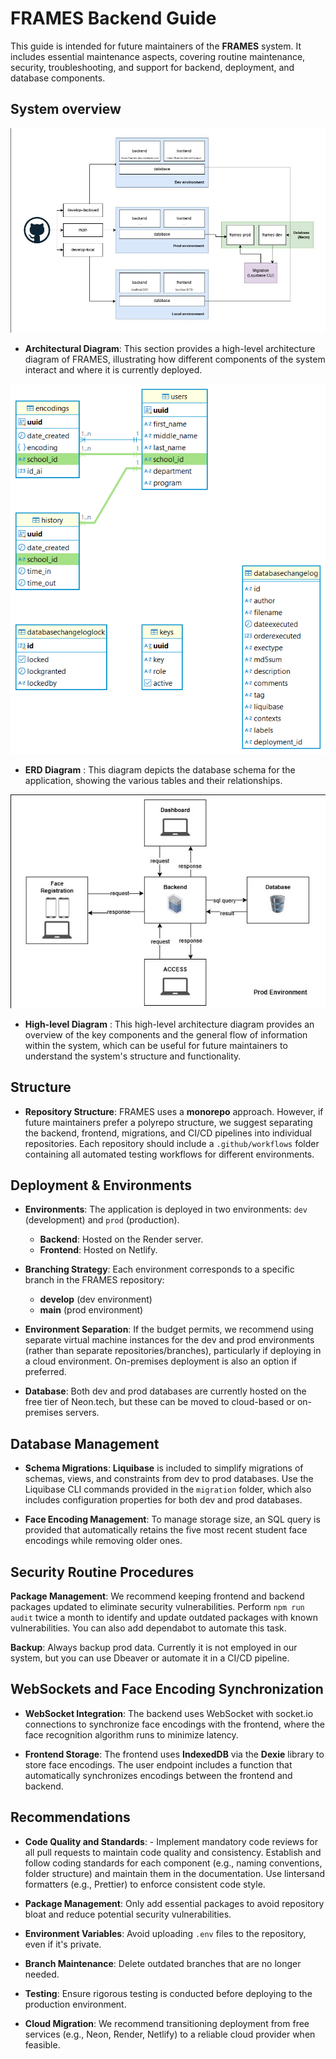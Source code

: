 # FRAMES Backend Guide
This guide is intended for future maintainers of the **FRAMES** system. It includes essential maintenance aspects, covering routine maintenance, security, troubleshooting, and support for backend, deployment, and database components.

## System overview
![architectural diagram](img/arch.jpg)
-   **Architectural Diagram**: This section provides a high-level architecture diagram of FRAMES, illustrating how different components of the system interact and where it is currently deployed.

![erd diagram](img/erd.png)
- **ERD Diagram** : This diagram depicts the database schema for the application, showing the various tables and their relationships.

![prod diagram](img/prod.jpg)
- **High-level Diagram** : This high-level architecture diagram provides an overview of the key components and the general flow of information within the system, which can be useful for future maintainers to understand the system's structure and functionality.

## Structure
-   **Repository Structure**: FRAMES uses a **monorepo** approach. However, if future maintainers prefer a polyrepo structure, we suggest separating the backend, frontend, migrations, and CI/CD pipelines into individual repositories. Each repository should include a `.github/workflows` folder containing all automated testing workflows for different environments.

## Deployment & Environments

-   **Environments**: The application is deployed in two environments: `dev` (development) and `prod` (production).
    
    -   **Backend**: Hosted on the Render server.
    -   **Frontend**: Hosted on Netlify.
-   **Branching Strategy**: Each environment corresponds to a specific branch in the FRAMES repository:
    
    -   **develop** (dev environment)
    -   **main** (prod environment)
-   **Environment Separation**: If the budget permits, we recommend using separate virtual machine instances for the dev and prod environments (rather than separate repositories/branches), particularly if deploying in a cloud environment. On-premises deployment is also an option if preferred.
    
-   **Database**: Both dev and prod databases are currently hosted on the free tier of Neon.tech, but these can be moved to cloud-based or on-premises servers.

## Database Management


-   **Schema Migrations**: **Liquibase** is included to simplify migrations of schemas, views, and constraints from dev to prod databases. Use the Liquibase CLI commands provided in the `migration` folder, which also includes configuration properties for both dev and prod databases.
    
-   **Face Encoding Management**: To manage storage size, an SQL query is provided that automatically retains the five most recent student face encodings while removing older ones.

## Security Routine Procedures

**Package Management**: We recommend keeping frontend and backend packages updated to eliminate security vulnerabilities. Perform `npm run audit` twice a month to identify and update outdated packages with known vulnerabilities. You can also add dependabot to automate this task.

**Backup**: Always backup prod data. Currently it is not employed in our system, but you can use Dbeaver or automate it in a CI/CD pipeline.

## **WebSockets and Face Encoding Synchronization**

-   **WebSocket Integration**: The backend uses WebSocket with socket.io connections to synchronize face encodings with the frontend, where the face recognition algorithm runs to minimize latency.
    
-   **Frontend Storage**: The frontend uses **IndexedDB** via the **Dexie** library to store face encodings. The user endpoint includes a function that automatically synchronizes encodings between the frontend and backend.


## Recommendations
- **Code Quality and Standards**: -   Implement mandatory code reviews for all pull requests to maintain code quality and consistency. Establish and follow coding standards for each component (e.g., naming conventions, folder structure) and maintain them in the documentation. Use lintersand formatters (e.g., Prettier) to enforce consistent code style.

-   **Package Management**: Only add essential packages to avoid repository bloat and reduce potential security vulnerabilities.
-   **Environment Variables**: Avoid uploading `.env` files to the repository, even if it's private.
-   **Branch Maintenance**: Delete outdated branches that are no longer needed.
-   **Testing**: Ensure rigorous testing is conducted before deploying to the production environment.
-   **Cloud Migration**: We recommend transitioning deployment from free services (e.g., Neon, Render, Netlify) to a reliable cloud provider when feasible.
